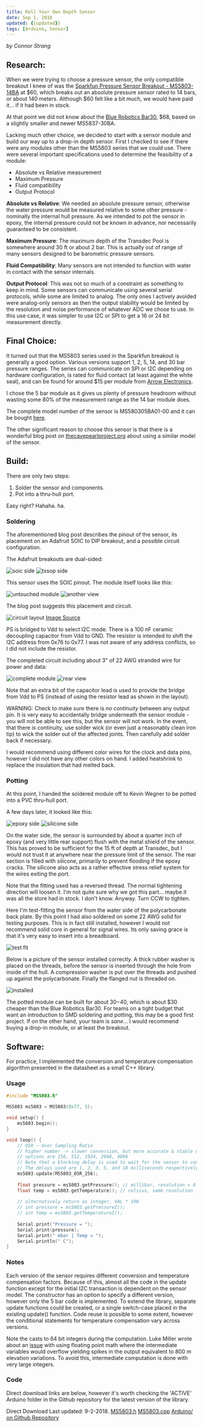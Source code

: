 ```yaml
---
title: Roll Your Own Depth Sensor
date: Sep 1, 2018
updated: {{updated}}
tags: [Arduino, Sensor]
---
```

*by Connor Strang*

## Research:

When we were trying to choose a pressure sensor, the only compatible breakout I knew of was the [Sparkfun Pressure Sensor Breakout - MS5803-14BA](https://www.sparkfun.com/products/12909) at $60, which breaks out an absolute pressure sensor rated to 14 bars, or about 140 meters. Although $60 felt like a bit much, we would have paid it... if it had been in stock.

At that point we did not know about the [Blue Robotics Bar30](https://www.bluerobotics.com/store/electronics/bar30-sensor-r1/), $68, based on a slightly smaller and newer MS5837-30BA.

Lacking much other choice, we decided to start with a sensor module and build our way up to a drop-in depth sensor.
First I checked to see if there were any modules other than the MS5803 series that we could use. There were several important specifications used to determine the feasibility of a module:

* Absolute vs Relative measurement
* Maximum Pressure
* Fluid compatibility
* Output Protocol

**Absolute vs Relative**: We needed an absolute pressure sensor, otherwise the water pressure would be measured relative to some other pressure - nominally the internal hull pressure. As we intended to pot the sensor in epoxy, the internal pressure could not be known in advance, nor necessarily guaranteed to be consistent.

**Maximum Pressure**: The maximum depth of the Transdec Pool is somewhere around 30 ft or about 2 bar. This is actually out of range of many sensors designed to be barometric pressure sensors.

**Fluid Compatibility**: Many sensors are not intended to function with water in contact with the sensor internals.

**Output Protocol**: This was not so much of a constraint as something to keep in mind. Some sensors can communicate using several serial protocols, while some are limited to analog. The only ones I actively avoided were analog-only sensors as then the output stability would be limited by the resolution and noise performance of whatever ADC we chose to use. In this use case, it was simpler to use I2C or SPI to get a 16 or 24 bit measurement directly.

## Final Choice:

It turned out that the MS5803 series used in the Sparkfun breakout is generally a good option. Various versions support 1, 2, 5, 14, and 30 bar pressure ranges. The series can communicate on SPI or I2C depending on hardware configuration, is rated for fluid contact (at least against the white seal), and can be found for around $15 per module from [Arrow Electronics](https://www.arrow.com).

I chose the 5 bar module as it gives us plenty of pressure headroom without wasting some 80% of the measurement range as the 14 bar module does.

The complete model number of the sensor is MS580305BA01-00 and it can be bought [here](https://www.arrow.com/en/products/ms580305ba01-00/te-connectivity).

The other significant reason to choose this sensor is that there is a wonderful blog post on [thecavepearlproject.org](https://thecavepearlproject.org/2014/03/27/adding-a-ms5803-02-high-resolution-pressure-sensor/) about using a similar model of the sensor.

## Build:

There are only two steps:

1. Solder the sensor and components.
2. Pot into a thru-hull port.

Easy right? Hahaha. ha.

### Soldering
The aforementioned blog post describes the pinout of the sensor, its placement on an Adafruit SOIC to DIP breakout, and a possible circuit configuration.

The Adafruit breakouts are dual-sided:

![soic side](SOIC_breakout.jpg) ![tssop side](TSSOP_breakout.jpg)

This sensor uses the SOIC pinout.
The module itself looks like this:

![untouched module](MS5803_1.jpg) ![another view](MS5803_2.jpg)

The blog post suggests this placement and circuit.

![circuit layout](pressure_sensor_wiring_1.jpg)
[Image Source](https://edwardmallon.files.wordpress.com/2014/03/pressure-sensor-wiring.jpg)

PS is bridged to Vdd to select I2C mode. There is a 100 nF ceramic decoupling capacitor from Vdd to GND. The resistor is intended to shift the I2C address from 0x76 to 0x77. I was not aware of any address conflicts, so I did not include the resistor.

The completed circuit including about 3" of 22 AWG stranded wire for power and data:

![complete module](soldered_1.jpg) ![rear view](soldered_2.jpg)

Note that an extra bit of the capacitor lead is used to provide the bridge from Vdd to PS (instead of using the resistor lead as shown in the layout).

WARNING: Check to make sure there is *no continuity* between any output pin. It is very easy to accidentally bridge underneath the sensor module - you will not be able to see this, but the sensor will not work. In the event, that there *is* continuity, use solder wick (or even just a reasonably clean iron tip) to wick the solder out of the affected joints. Then carefully add solder back if necessary.

I would recommend using different color wires for the clock and data pins, however I did not have any other colors on hand. I added heatshrink to replace the insulation that had melted back.

### Potting

At this point, I handed the soldered module off to Kevin Wegner to be potted into a PVC thru-hull port.

A few days later, it looked like this:

![epoxy side](thru_epoxy.jpg) ![silicone side](thru_silicone.jpg)

On the water side, the sensor is surrounded by about a quarter inch of epoxy (and very little rear support) flush with the metal shield of the sensor. This has proved to be sufficient for the 15 ft of depth at Transdec, but I would not trust it at anywhere near the pressure limit of the sensor. The rear section is filled with silicone, primarily to prevent flooding if the epoxy cracks. The silicone also acts as a rather effective stress relief system for the wires exiting the port.

Note that the fitting used has a reversed thread. The normal tightening direction will loosen it. I'm not quite sure why we got this part... maybe it was all the store had in stock. I don't know. Anyway. Turn CCW to tighten.

Here I'm test-fitting the sensor from the water side of the polycarbonate back plate. By this point I had also soldered on some 22 AWG solid for testing purposes. This is in fact still installed, however I would not recommend solid core in general for signal wires. Its only saving grace is that it's very easy to insert into a breadboard.

![test fit](thru_test_fit.jpg)

Below is a picture of the sensor installed correctly. A thick rubber washer is placed on the threads, before the sensor is inserted through the hole from inside of the hull. A compression washer is put over the threads and pushed up against the polycarbonate. Finally the flanged nut is threaded on.

![installed](thru_installed.jpg)

The potted module can be built for about $30-$40, which is about $30 cheaper than the Blue Robotics Bar30. For teams on a tight budget that want an introduction to SMD soldering and potting, this may be a good first project. If on the other hand, your team is *sane*... I would recommend buying a drop-in module, or at least the breakout.


## Software:

For practice, I implemented the conversion and temperature compensation algorithm presented in the datasheet as a small C++ library.

### Usage
``` c
#include "MS5803.h"

MS5803 ms5803 = MS5803(0x77, 5);

void setup() {
	ms5803.begin();
}

void loop() {
	// OSR ~ Over Sampling Ratio
	// higher number -> slower conversion, but more accurate & stable measurement
	// options are 256, 512, 1024, 2048, 4096
	// Note that a blocking delay is used to wait for the sensor to convert.
	// The delays used are 1, 2, 3, 5, and 10 milliseconds respectively
	ms5803.update(MS5803_OSR_256);
	
	float pressure = ms5803.getPressure(); // millibar, resolution = 0.01
	float temp = ms5803.getTemperature(); // celsius, same resolution
	
	// alternatively return as integer, VAL * 100
	// int pressure = ms5803.getPressureI();
	// int temp = ms5803.getTemperatureI();
	
	Serial.print("Pressure = ");
	Serial.print(pressure);
	Serial.print(" mbar | Temp = ");
	Serial.println(" C");
}
```

### Notes

Each version of the sensor requires different conversion and temperature compensation factors. Because of this, almost all the code in the update function except for the initial I2C transaction is dependent on the sensor model. The constructor has an option to specify a different version, however only the 5 bar code is implemented. To extend the library, separate update functions could be created, or a single switch-case placed in the existing update() function. Code reuse is possible to some extent, however the conditional statements for temperature compensation vary across versions.

Note the casts to 64 bit integers during the computation. Luke Miller wrote about an [issue](http://lukemiller.org/index.php/2014/04/arduino-code-for-ms5803-pressure-sensors/) with using floating point math where the intermediate variables would overflow yielding spikes in the output equivalent to 800 m elevation variations. To avoid this, intermediate computation is done with very large integers.

### Code

Direct download links are below, however it's worth checking the 'ACTIVE' Arduino folder in the Github repository for the latest version of the library.

Direct Download Last updated: 9-2-2018.
[MS5803.h](MS5803.h)
[MS5803.cpp](MS5803.cpp)
[Arduino/ on Github Repository](https://github.com/RetrieverRobotics/UMBC-Robosub/tree/master/Arduino)




